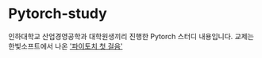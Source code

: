 # Pytorch-study

인하대학교 산업경영공학과 대학원생끼리 진행한 Pytorch 스터디 내용입니다.
교제는 한빛소프트에서 나온 ['파이토치 첫 걸음'](http://www.hanbit.co.kr/store/books/look.php?p_code=B7818450418)
